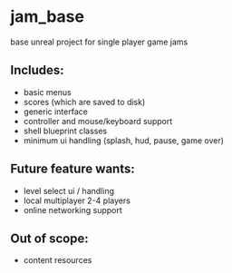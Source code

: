 # jam_base
base unreal project for single player game jams

## Includes:

- basic menus
- scores (which are saved to disk)
- generic interface
- controller and mouse/keyboard support
- shell blueprint classes
- minimum ui handling (splash, hud, pause, game over)

## Future feature wants:

- level select ui / handling
- local multiplayer 2-4 players
- online networking support

## Out of scope:

- content resources
